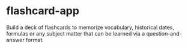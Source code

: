 # flashcard-app
Build a deck of flashcards to memorize vocabulary, historical dates, formulas or any subject matter that can be learned via a question-and-answer format.
